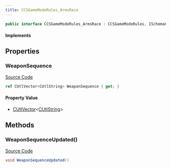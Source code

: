 ```yaml
---
title: CCSGameModeRules_ArmsRace
---
```


```csharp
public interface CCSGameModeRules_ArmsRace : CCSGameModeRules, ISchemaClass<CCSGameModeRules>, ISchemaClass<CCSGameModeRules_ArmsRace>, ISchemaField, ISchemaClass, INativeHandle
```

#### Implements

## Properties

### WeaponSequence

[Source Code](https://github.com/swiftly-solution/swiftlys2/blob/beta/managed/src/SwiftlyS2.Generated/Schemas/Interfaces/CCSGameModeRules_ArmsRace.cs#L16)

```csharp
ref CUtlVector<CUtlString> WeaponSequence { get; }
```

#### Property Value

- [CUtlVector](/docs/api/-1)<[CUtlString](/docs/api/shared/natives/cutlstring)>

## Methods

### WeaponSequenceUpdated()

[Source Code](https://github.com/swiftly-solution/swiftlys2/blob/beta/managed/src/SwiftlyS2.Generated/Schemas/Interfaces/CCSGameModeRules_ArmsRace.cs#L18)

```csharp
void WeaponSequenceUpdated()
```

